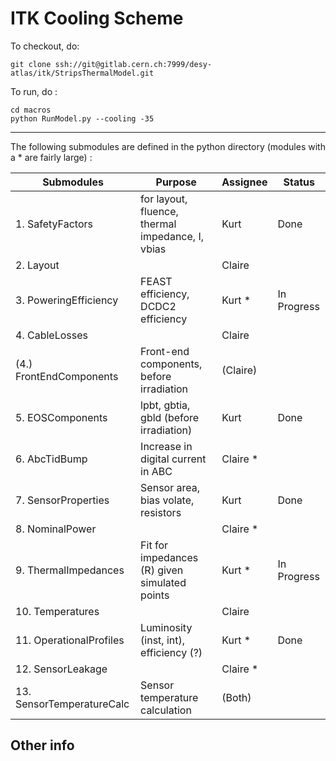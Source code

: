 ITK Cooling Scheme
========================

To checkout, do:

    git clone ssh://git@gitlab.cern.ch:7999/desy-atlas/itk/StripsThermalModel.git

To run, do :

    cd macros
    python RunModel.py --cooling -35


--------
The following submodules are defined in the python directory (modules with a * are fairly large) :

Submodules                   | Purpose                                          | Assignee   | Status
-----------------------------|--------------------------------------------------|------------|------------
1. SafetyFactors             | for layout, fluence, thermal impedance, I, vbias | Kurt       | Done
2. Layout                    |                                                  | Claire     |
3. PoweringEfficiency        | FEAST efficiency, DCDC2 efficiency               | Kurt *     | In Progress
4. CableLosses               |                                                  | Claire     |
(4.) FrontEndComponents      | Front-end components, before irradiation         | (Claire)   |
5. EOSComponents             | lpbt, gbtia, gbld (before irradiation)           | Kurt       | Done
6. AbcTidBump                | Increase in digital current in ABC               | Claire *   |
7. SensorProperties          | Sensor area, bias volate, resistors              | Kurt       | Done
8. NominalPower              |                                                  | Claire *   |
9. ThermalImpedances         | Fit for impedances (R) given simulated points    | Kurt *     | In Progress
10. Temperatures             |                                                  | Claire     |
11. OperationalProfiles      | Luminosity (inst, int), efficiency (?)           | Kurt *     | Done
12. SensorLeakage            |                                                  | Claire *   |
13. SensorTemperatureCalc    | Sensor temperature calculation                   | (Both)     |

Other info
-----

